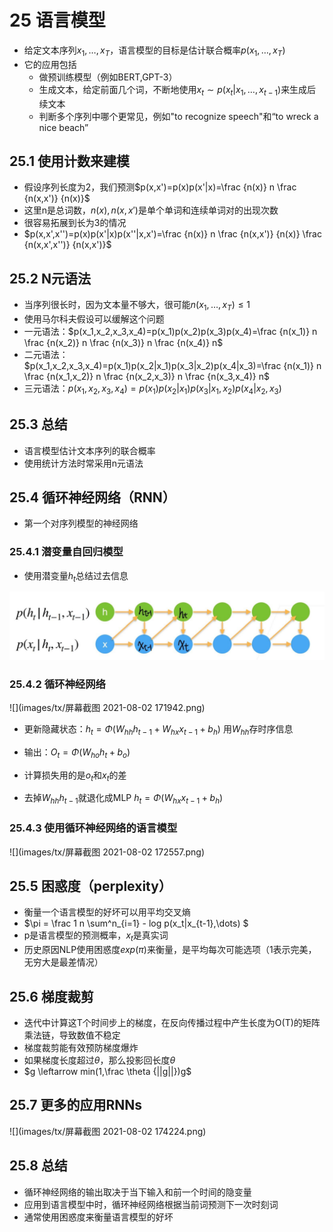 # 25 语言模型

- 给定文本序列$x_1,\ldots,x_T$，语言模型的目标是估计联合概率$p(x_1,\ldots,x_T)$
- 它的应用包括
  - 做预训练模型（例如BERT,GPT-3）
  - 生成文本，给定前面几个词，不断地使用$x_t \sim p(x_t|x_1,\ldots,x_{t-1})$来生成后续文本
  - 判断多个序列中哪个更常见，例如"to recognize speech"和“to wreck a nice beach”

## 25.1 使用计数来建模

- 假设序列长度为2，我们预测$p(x,x')=p(x)p(x'|x)=\frac {n(x)} n \frac {n(x,x')} {n(x)}$
- 这里n是总词数，$n(x),n(x,x')$是单个单词和连续单词对的出现次数
- 很容易拓展到长为3的情况
- $p(x,x',x'')=p(x)p(x'|x)p(x''|x,x')=\frac {n(x)} n \frac {n(x,x')} {n(x)} \frac {n(x,x',x'')} {n(x,x')}$​​

## 25.2 N元语法

- 当序列很长时，因为文本量不够大，很可能$n(x_1,\dots,x_T)\le1$
- 使用马尔科夫假设可以缓解这个问题
- 一元语法：$p(x_1,x_2,x_3,x_4)=p(x_1)p(x_2)p(x_3)p(x_4)=\frac {n(x_1)} n \frac {n(x_2)} n \frac {n(x_3)} n \frac {n(x_4)} n$​
- 二元语法：$p(x_1,x_2,x_3,x_4)=p(x_1)p(x_2|x_1)p(x_3|x_2)p(x_4|x_3)=\frac {n(x_1)} n \frac {n(x_1,x_2)} n \frac {n(x_2,x_3)} n \frac {n(x_3,x_4)} n$​​
- 三元语法：$p(x_1,x_2,x_3,x_4)=p(x_1)p(x_2|x_1)p(x_3|x_1,x_2)p(x_4|x_2,x_3)$​

## 25.3 总结

- 语言模型估计文本序列的联合概率
- 使用统计方法时常采用n元语法

## 25.4 循环神经网络（RNN）

- 第一个对序列模型的神经网络

### 25.4.1 潜变量自回归模型

- 使用潜变量$h_t$总结过去信息

![](images/tx/QQ图片20210802171728.jpg)

### 25.4.2 循环神经网络

![](images/tx/屏幕截图 2021-08-02 171942.png)

- 更新隐藏状态：$h_t=\Phi(W_{hh}h_{t-1}+W_{hx}x_{t-1}+b_h)$  用$W_{hh}$存时序信息

- 输出：$O_t=\Phi(W_{ho}h_t+b_o)$​
- 计算损失用的是$o_t$和$x_t$的差
- 去掉$W_{hh}h_{t-1}$​就退化成MLP $h_t=\Phi(W_{hx}x_{t-1}+b_h)$​ 

### 25.4.3 使用循环神经网络的语言模型

![](images/tx/屏幕截图 2021-08-02 172557.png)

## 25.5 困惑度（perplexity）

- 衡量一个语言模型的好坏可以用平均交叉熵
- $\pi = \frac 1 n \sum^n_{i=1} - log p(x_t|x_{t-1},\dots) $
- p是语言模型的预测概率，$x_t$是真实词
- 历史原因NLP使用困惑度$exp(\pi)$​来衡量，是平均每次可能选项（1表示完美，无穷大是最差情况）

## 25.6 梯度裁剪

- 迭代中计算这T个时间步上的梯度，在反向传播过程中产生长度为O(T)的矩阵乘法链，导致数值不稳定
- 梯度裁剪能有效预防梯度爆炸
- 如果梯度长度超过$\theta$，那么投影回长度$\theta$​
- $g \leftarrow min(1,\frac \theta {||g||})g$

## 25.7 更多的应用RNNs

![](images/tx/屏幕截图 2021-08-02 174224.png)

## 25.8 总结

- 循环神经网络的输出取决于当下输入和前一个时间的隐变量
- 应用到语言模型中时，循环神经网络根据当前词预测下一次时刻词
- 通常使用困惑度来衡量语言模型的好坏